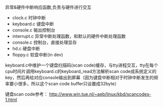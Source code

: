 异常&硬件中断响应函数,负责与硬件进行交互
* clock.c	时钟中断
* keyboard.c	键盘中断
* console.c	输出控制台
* interrupt.c	异常中断处理函数，和默认的硬件中断处理函数 
* console.c	控制台，直接处理显存
* hd.c		硬盘中断
* floppy.c  软盘中断(in dev)

keyboard.c中维护一个键盘扫描码(scan code)缓存，与tty进程交互，tty在每个cpu时间片调用keyboard.c的keyboard_read方法解析scan code成系统定义的key，然后再给对应console输出到屏幕（因为键盘中断相对于时钟中断发生的频率要小很多，所以这个scan code buffer只设置成32byte）


键盘scan code参考：
http://www.win.tue.nl/~aeb/linux/kbd/scancodes-1.html
